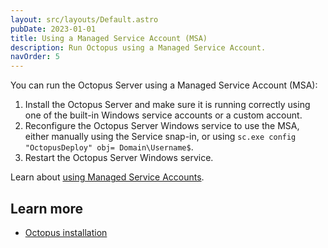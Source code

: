 ```yaml
---
layout: src/layouts/Default.astro
pubDate: 2023-01-01
title: Using a Managed Service Account (MSA)
description: Run Octopus using a Managed Service Account.
navOrder: 5
---
```

You can run the Octopus Server using a Managed Service Account (MSA):

1. Install the Octopus Server and make sure it is running correctly using one of the built-in Windows service accounts or a custom account.
1. Reconfigure the Octopus Server Windows service to use the MSA, either manually using the Service snap-in, or using `sc.exe config "OctopusDeploy" obj= Domain\Username$`.
1. Restart the Octopus Server Windows service.

Learn about [using Managed Service Accounts](https://technet.microsoft.com/en-us/library/dd548356(v=ws.10).aspx).

## Learn more

- [Octopus installation](/docs/installation/index.md)
